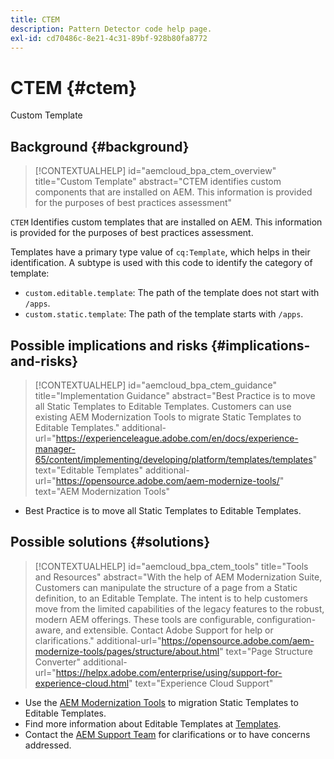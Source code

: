```yaml
---
title: CTEM
description: Pattern Detector code help page.
exl-id: cd70486c-8e21-4c31-89bf-928b80fa8772
---
```

# CTEM {#ctem}

Custom Template

## Background {#background}

>[!CONTEXTUALHELP]
>id="aemcloud_bpa_ctem_overview"
>title="Custom Template"
>abstract="CTEM identifies custom components that are installed on AEM. This information is provided for the purposes of best practices assessment"

`CTEM`  Identifies custom templates that are installed on AEM. This information is provided for the purposes of best practices assessment.

Templates have a primary type value of `cq:Template`, which helps in their identification. A subtype is used with this code to identify the category of template:

* `custom.editable.template`: The path of the template does not start with `/apps`.
* `custom.static.template`: The path of the template starts with `/apps`.

## Possible implications and risks {#implications-and-risks}

>[!CONTEXTUALHELP]
>id="aemcloud_bpa_ctem_guidance"
>title="Implementation Guidance"
>abstract="Best Practice is to move all Static Templates to Editable Templates. Customers can use existing AEM Modernization Tools to migrate Static Templates to Editable Templates."
>additional-url="https://experienceleague.adobe.com/en/docs/experience-manager-65/content/implementing/developing/platform/templates/templates" text="Editable Templates"
>additional-url="https://opensource.adobe.com/aem-modernize-tools/" text="AEM Modernization Tools"

* Best Practice is to move all Static Templates to Editable Templates.

## Possible solutions {#solutions}

>[!CONTEXTUALHELP]
>id="aemcloud_bpa_ctem_tools"
>title="Tools and Resources"
>abstract="With the help of AEM Modernization Suite, Customers can manipulate the structure of a page from a Static definition, to an Editable Template. The intent is to help customers move from the limited capabilities of the legacy features to the robust, modern AEM offerings. These tools are configurable, configuration-aware, and extensible. Contact Adobe Support for help or clarifications."
>additional-url="https://opensource.adobe.com/aem-modernize-tools/pages/structure/about.html" text="Page Structure Converter"
>additional-url="https://helpx.adobe.com/enterprise/using/support-for-experience-cloud.html" text="Experience Cloud Support"

* Use the [AEM Modernization Tools](https://opensource.adobe.com/aem-modernize-tools/) to migration Static Templates to Editable Templates.
* Find more information about Editable Templates at [Templates](https://experienceleague.adobe.com/en/docs/experience-manager-65/content/implementing/developing/platform/templates/templates).
* Contact the [AEM Support Team](https://helpx.adobe.com/enterprise/using/support-for-experience-cloud.html) for clarifications or to have concerns addressed.
